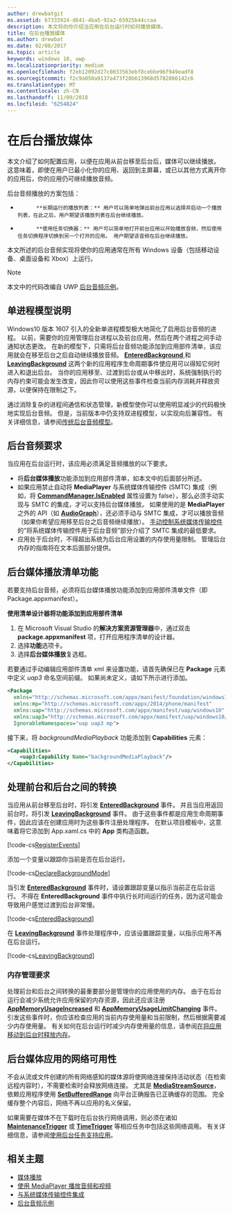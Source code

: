 ```yaml
---
author: drewbatgit
ms.assetid: b7333924-d641-4ba5-92a2-65925b44ccaa
description: 本文将向你介绍当应用在后台运行时如何播放媒体。
title: 在后台播放媒体
ms.author: drewbat
ms.date: 02/08/2017
ms.topic: article
keywords: windows 10, uwp
ms.localizationpriority: medium
ms.openlocfilehash: f2eb12092d27c0033563ebf8cebbe96f949eadf8
ms.sourcegitcommit: f2c9a050a9137a473f28b613968d5782866142c6
ms.translationtype: MT
ms.contentlocale: zh-CN
ms.lasthandoff: 11/09/2018
ms.locfileid: "6254824"
---
```

# <a name="play-media-in-the-background"></a>在后台播放媒体
本文介绍了如何配置应用，以便在应用从前台移至后台后，媒体可以继续播放。 这意味着，即使在用户已最小化你的应用、返回到主屏幕，或已以其他方式离开你的应用后，你的应用仍可继续播放音频。 

后台音频播放的方案包括：

-   
            **长期运行的播放列表：** 用户可以简单地弹出前台应用以选择并启动一个播放列表，在此之后，用户期望该播放列表在后台继续播放。

-   
            **使用任务切换器：** 用户可以简单地打开前台应用以开始播放音频，然后使用任务切换程序切换到另一个打开的应用。 用户期望该音频在后台继续播放。

本文所述的后台音频实现将使你的应用通常在所有 Windows 设备（包括移动设备、桌面设备和 Xbox）上运行。

> [!NOTE]
> 本文中的代码改编自 UWP [后台音频示例](http://go.microsoft.com/fwlink/p/?LinkId=800141)。

## <a name="explanation-of-one-process-model"></a>单进程模型说明
Windows10 版本 1607 引入的全新单进程模型极大地简化了启用后台音频的进程。 以前，需要你的应用管理后台进程以及前台应用，然后在两个进程之间手动通知状态更改。 在新的模型下，只需将后台音频功能添加到应用部件清单，该应用就会在移至后台之后自动继续播放音频。 
            [
              **EnteredBackground**
            ](https://msdn.microsoft.com/library/windows/apps/Windows.ApplicationModel.Core.CoreApplication.EnteredBackground) 和 [**LeavingBackground**](https://msdn.microsoft.com/library/windows/apps/Windows.ApplicationModel.Core.CoreApplication.LeavingBackground) 这两个新的应用程序生命周期事件使应用可以得知它何时进入和退出后台。 当你的应用移至、过渡到后台或从中移出时，系统强制执行的内存约束可能会发生改变，因此你可以使用这些事件检查当前内存消耗并释放资源，以便保持在限制之下。

通过消除复杂的进程间通信和状态管理，新模型使你可以使用明显减少的代码极快地实现后台音频。 但是，当前版本中仍支持双进程模型，以实现向后兼容性。 有关详细信息，请参阅[传统后台音频模型](legacy-background-media-playback.md)。

## <a name="requirements-for-background-audio"></a>后台音频要求
当应用在后台运行时，该应用必须满足音频播放的以下要求。

* 将**后台媒体播放**功能添加到应用部件清单，如本文中的后面部分所述。
* 如果应用禁止自动将 **MediaPlayer** 与系统媒体传输控件 (SMTC) 集成（例如，将 [**CommandManager.IsEnabled**](https://msdn.microsoft.com/library/windows/apps/Windows.Media.Playback.MediaPlaybackCommandManager.IsEnabled) 属性设置为 false），那么必须手动实现与 SMTC 的集成，才可以支持后台媒体播放。 如果使用的是 **MediaPlayer** 之外的 API（如 [**AudioGraph**](https://msdn.microsoft.com/library/windows/apps/Windows.Media.Audio.AudioGraph)），还必须手动与 SMTC 集成，才可以播放音频（如果你希望应用移至后台之后音频继续播放）。 
            [手动控制系统媒体传输控件](system-media-transport-controls.md)的“将系统媒体传输控件用于后台音频”部分介绍了 SMTC 集成的最低要求。
* 应用处于后台时，不得超出系统为后台应用设置的内存使用量限制。 管理后台内存的指南将在文本后面部分提供。

## <a name="background-media-playback-manifest-capability"></a>后台媒体播放清单功能
若要支持后台音频，必须将后台媒体播放功能添加到应用部件清单文件（即 Package.appxmanifest）。 

**使用清单设计器将功能添加到应用部件清单**

1.  在 Microsoft Visual Studio 的**解决方案资源管理器**中，通过双击 **package.appxmanifest** 项，打开应用程序清单的设计器。
2.  选择**功能**选项卡。
3.  选择**后台媒体播放**复选框。

若要通过手动编辑应用部件清单 xml 来设置功能，请首先确保已在 **Package** 元素中定义 *uap3* 命名空间前缀。 如果尚未定义，请如下所示进行添加。
```xml
<Package
  xmlns="http://schemas.microsoft.com/appx/manifest/foundation/windows10"
  xmlns:mp="http://schemas.microsoft.com/appx/2014/phone/manifest"
  xmlns:uap="http://schemas.microsoft.com/appx/manifest/uap/windows10"
  xmlns:uap3="http://schemas.microsoft.com/appx/manifest/uap/windows10/3"
  IgnorableNamespaces="uap uap3 mp">
```

接下来，将 *backgroundMediaPlayback* 功能添加到 **Capabilities** 元素：
```xml
<Capabilities>
    <uap3:Capability Name="backgroundMediaPlayback"/>
</Capabilities>
```

## <a name="handle-transitioning-between-foreground-and-background"></a>处理前台和后台之间的转换
当应用从前台移至后台时，将引发 [**EnteredBackground**](https://msdn.microsoft.com/library/windows/apps/Windows.ApplicationModel.Core.CoreApplication.EnteredBackground) 事件。 并且当应用返回前台时，将引发 [**LeavingBackground**](https://msdn.microsoft.com/library/windows/apps/Windows.ApplicationModel.Core.CoreApplication.LeavingBackground) 事件。 由于这些事件都是应用生命周期事件，因此应该在创建应用时为这些事件注册处理程序。 在默认项目模板中，这意味着将它添加到 App.xaml.cs 中的 **App** 类构造函数。 

[!code-cs[RegisterEvents](./code/BackgroundAudio_RS1/cs/App.xaml.cs#SnippetRegisterEvents)]

添加一个变量以跟踪你当前是否在后台运行。

[!code-cs[DeclareBackgroundMode](./code/BackgroundAudio_RS1/cs/App.xaml.cs#SnippetDeclareBackgroundMode)]

当引发 [**EnteredBackground**](https://msdn.microsoft.com/library/windows/apps/Windows.ApplicationModel.Core.CoreApplication.EnteredBackground) 事件时，请设置跟踪变量以指示当前正在后台运行。 不得在 **EnteredBackground** 事件中执行长时间运行的任务，因为这可能会导致用户感觉过渡到后台非常慢。

[!code-cs[EnteredBackground](./code/BackgroundAudio_RS1/cs/App.xaml.cs#SnippetEnteredBackground)]

在 [**LeavingBackground**](https://msdn.microsoft.com/library/windows/apps/Windows.ApplicationModel.Core.CoreApplication.LeavingBackground) 事件处理程序中，应该设置跟踪变量，以指示应用不再在后台运行。

[!code-cs[LeavingBackground](./code/BackgroundAudio_RS1/cs/App.xaml.cs#SnippetLeavingBackground)]

### <a name="memory-management-requirements"></a>内存管理要求
处理前台和后台之间转换的最重要部分是管理你的应用使用的内存。 由于在后台运行会减少系统允许应用保留的内存资源，因此还应该注册 [**AppMemoryUsageIncreased**](https://msdn.microsoft.com/library/windows/apps/Windows.System.MemoryManager.AppMemoryUsageIncreased) 和 [**AppMemoryUsageLimitChanging**](https://msdn.microsoft.com/library/windows/apps/Windows.System.MemoryManager.AppMemoryUsageLimitChanging) 事件。 引发这些事件时，你应该检查应用的当前内存使用量和当前限制，然后根据需要减少内存使用量。 有关如何在后台运行时减少内存使用量的信息，请参阅[在将应用移动到后台时释放内存](../launch-resume/reduce-memory-usage.md)。

## <a name="network-availability-for-background-media-apps"></a>后台媒体应用的网络可用性
不会从流或文件创建的所有网络感知的媒体源将使网络连接保持活动状态（在检索远程内容时），不需要检索时会释放网络连接。 尤其是 [**MediaStreamSource**](https://msdn.microsoft.com/library/windows/apps/Windows.Media.Core.MediaStreamSource)，依赖应用程序使用 [**SetBufferedRange**](https://msdn.microsoft.com/library/windows/apps/dn282762) 向平台正确报告已正确缓存的范围。 完全缓存整个内容后，网络不再以应用的名义保留。

如果需要在媒体不在下载时在后台执行网络调用，则必须在诸如 [**MaintenanceTrigger**](https://msdn.microsoft.com/library/windows/apps/Windows.ApplicationModel.Background.MaintenanceTrigger) 或 [**TimeTrigger**](https://msdn.microsoft.com/library/windows/apps/Windows.ApplicationModel.Background.TimeTrigger) 等相应任务中包括这些网络调用。 有关详细信息，请参阅[使用后台任务支持应用](https://msdn.microsoft.com/windows/uwp/launch-resume/support-your-app-with-background-tasks)。

## <a name="related-topics"></a>相关主题
* [媒体播放](media-playback.md)
* [使用 MediaPlayer 播放音频和视频](play-audio-and-video-with-mediaplayer.md)
* [与系统媒体传输控件集成](integrate-with-systemmediatransportcontrols.md)
* [后台音频示例](https://github.com/Microsoft/Windows-universal-samples/tree/master/Samples/BackgroundMediaPlayback)

 

 




